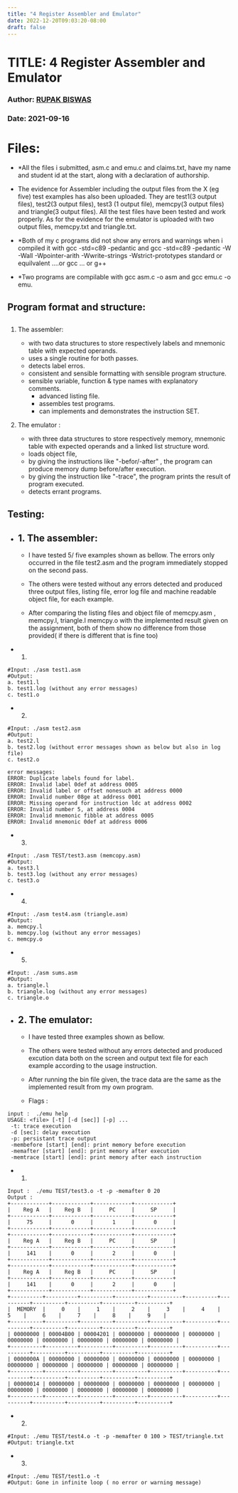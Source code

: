 ```yaml
---
title: "4 Register Assembler and Emulator"
date: 2022-12-20T09:03:20-08:00
draft: false
---
```


# TITLE: 4 Register Assembler and Emulator
### Author: [RUPAK BISWAS]( https://github.com/RupakBiswas-2304 )
### Date: 2021-09-16


Files:
==========
- *All the files i submitted, asm.c and emu.c and claims.txt, have my name and student id at the start, along with a declaration of authorship.

- The evidence for Assembler including the output files from the X (eg five)  test examples has also been uploaded. They are test1(3 output files), test2(3 output files), test3
(1 output file), memcpy(3 output files) and triangle(3 output files). All the test files have been tested and work properly. As for the evidence for the emulator is uploaded
with two output files, memcpy.txt and triangle.txt.

- *Both of my c programs did not show any errors and warnings when i compiled it with
gcc -std=c89 -pedantic and gcc -std=c89 -pedantic -W -Wall -Wpointer-arith -Wwrite-strings -Wstrict-prototypes standard  or equilvalent ....or gcc ... or g++

- *Two programs are compilable with gcc asm.c -o asm and gcc emu.c -o emu.



## Program format and structure:
## 
1. The assembler:

    * with two data structures to store respectively labels and mnemonic table with expected operands.
    * uses a single routine for both passes.
    * detects label erros.
    * consistent and sensible formatting with sensible program structure. 
    * sensible variable, function & type names with explanatory comments.
		* advanced listing file.
		* assembles test programs.
	  * can implements and demonstrates the instruction SET.

2. The emulator :

	*  with three data structures to store respectively memory, mnemonic table with expected operands
		  and a linked list structure word.
    * loads object file, 
    * by giving the instructions like "-befor/-after" , the program can produce memory dump before/after execution.
    * by giving the instruction like "-trace", the program prints the result of program executed.
    * detects errant programs.



## Testing:


- ## 1. The assembler:

  - I have tested  5/ five examples shown as bellow. The errors only occurred in the file test2.asm and 
the program immediately stopped on the second pass. 

  - The others were tested without any errors detected and produced three output files, listing file, 
error log file and machine readable object file, for each example. 

  - After comparing the listing files and object file of memcpy.asm , memcpy.l, triangle.l memcpy.o 
with the implemented result given on the assignment, both of them show no difference 
from those provided( if there is different  that is fine too) 
 


- 1)
```
#Input: ./asm test1.asm
#Output: 
a. test1.l 
b. test1.log (without any error messages)
c. test1.o
```
- 2)
```
#Input: ./asm test2.asm
#Output: 
a. test2.l 
b. test2.log (without error messages shown as below but also in log file)
c. test2.o

error messages:
ERROR: Duplicate labels found for label.
ERROR: Invalid label 0def at address 0005
ERROR: Invalid label or offset nonesuch at address 0000
ERROR: Invalid number 08ge at address 0001
ERROR: Missing operand for instruction ldc at address 0002
ERROR: Invalid number 5, at address 0004
ERROR: Invalid mnemonic fibble at address 0005
ERROR: Invalid mnemonic 0def at address 0006
```

- 3)
```
#Input: ./asm TEST/test3.asm (memcopy.asm)
#Output: 
a. test3.l 
b. test3.log (without any error messages)
c. test3.o
```

- 4)
```
#Input: ./asm test4.asm (triangle.asm)
#Output: 
a. memcpy.l 
b. memcpy.log (without any error messages)
c. memcpy.o
```

- 5)
```
#Input: ./asm sums.asm 
#Output: 
a. triangle.l 
b. triangle.log (without any error messages)
c. triangle.o
```


- ## 2. The emulator:

  - I have tested three examples shown as bellow. 

  - The others were tested without any errors detected and produced excution data both on the screen and 
output text file for each example according to the usage instruction. 

  - After running the bin file given, the trace data are the same as 
the implemented result from my own program.

  - Flags : 
```
input :  ./emu help
USAGE: <file> [-t] [-d [sec]] [-p] ...
 -t: trace execution
 -d [sec]: delay execution
 -p: persistant trace output
 -membefore [start] [end]: print memory before execution
 -memafter [start] [end]: print memory after execution
 -memtrace [start] [end]: print memory after each instruction
```
- 1)
```
Input :  ./emu TEST/test3.o -t -p -memafter 0 20
Output :
+------------+------------+------------+------------+
|    Reg A   |    Reg B   |     PC     |     SP     |
+------------+------------+------------+------------+
|     75     |      0     |      1     |      0     |
+------------+------------+------------+------------+
+------------+------------+------------+------------+
|    Reg A   |    Reg B   |     PC     |     SP     |
+------------+------------+------------+------------+
|     141    |      0     |      2     |      0     |
+------------+------------+------------+------------+
+------------+------------+------------+------------+
|    Reg A   |    Reg B   |     PC     |     SP     |
+------------+------------+------------+------------+
|     141    |      0     |      2     |      0     |
+------------+------------+------------+------------+
+----------+----------+----------+----------+----------+----------+----------+----------+----------+----------+----------+
|  MEMORY  |     0    |     1    |     2    |     3    |     4    |     5    |     6    |     7    |     8    |     9    |
+----------+----------+----------+----------+----------+----------+----------+----------+----------+----------+----------+
| 00000000 | 00004B00 | 00004201 | 00000000 | 00000000 | 00000000 | 00000000 | 00000000 | 00000000 | 00000000 | 00000000 |
+----------+----------+----------+----------+----------+----------+----------+----------+----------+----------+----------+
| 0000000A | 00000000 | 00000000 | 00000000 | 00000000 | 00000000 | 00000000 | 00000000 | 00000000 | 00000000 | 00000000 |
+----------+----------+----------+----------+----------+----------+----------+----------+----------+----------+----------+
| 00000014 | 00000000 | 00000000 | 00000000 | 00000000 | 00000000 | 00000000 | 00000000 | 00000000 | 00000000 | 00000000 |
+----------+----------+----------+----------+----------+----------+----------+----------+----------+----------+----------+
```

- 2)
```
#Input: ./emu TEST/test4.o -t -p -memafter 0 100 > TEST/triangle.txt
#Output: triangle.txt
```

- 3)
```
#Input: ./emu TEST/test1.o -t 
#Output: Gone in infinite loop ( no error or warning message)

```